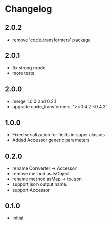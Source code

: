 # Changelog

## 2.0.2

- remove 'code_transformers' package

## 2.0.1

- fix strong mode.
- more tests

## 2.0.0

- merge 1.0.0 and 0.2.1
- upgrade code_transformers: '>=0.4.2 <0.4.3'

## 1.0.0

- Fixed serialization for fields in super classes
- Added Accessor generic parameters

## 0.2.0

- rename Converter -> Accessor
- remove method asJsObject
- rename method asMap -> toJson
- support json output name.
- support Accessor

## 0.1.0

- Initial